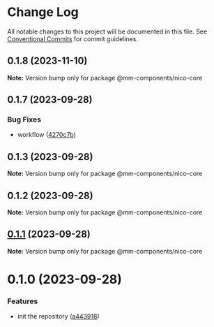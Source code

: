 # Change Log

All notable changes to this project will be documented in this file.
See [Conventional Commits](https://conventionalcommits.org) for commit guidelines.

## 0.1.8 (2023-11-10)

**Note:** Version bump only for package @mm-components/nico-core

## 0.1.7 (2023-09-28)

### Bug Fixes

- workflow ([4270c7b](https://github.com/marcusmourao/Frontend-Monorepo-Workspace/commit/4270c7b2e9960fb97975b5f11306adaab8746cec))

## 0.1.3 (2023-09-28)

**Note:** Version bump only for package @mm-components/nico-core

## 0.1.2 (2023-09-28)

**Note:** Version bump only for package @mm-components/nico-core

## [0.1.1](https://github.com/marcusmourao/Frontend-Monorepo-Workspace/compare/@mm-components/nico-core@0.1.0...@mm-components/nico-core@0.1.1) (2023-09-28)

**Note:** Version bump only for package @mm-components/nico-core

# 0.1.0 (2023-09-28)

### Features

- init the repository ([a443918](https://github.com/marcusmourao/Frontend-Monorepo-Workspace/commit/a4439180590e8df2038bda44b58fcf6562287e5d))
